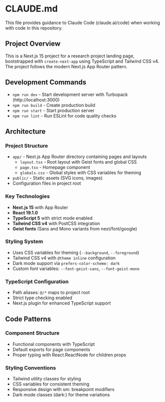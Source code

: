 # CLAUDE.md

This file provides guidance to Claude Code (claude.ai/code) when working with code in this repository.

## Project Overview

This is a Next.js 15 project for a research project landing page, bootstrapped with `create-next-app` using TypeScript and Tailwind CSS v4. The project follows the modern Next.js App Router pattern.

## Development Commands

- `npm run dev` - Start development server with Turbopack (http://localhost:3000)
- `npm run build` - Create production build
- `npm run start` - Start production server
- `npm run lint` - Run ESLint for code quality checks

## Architecture

### Project Structure
- `app/` - Next.js App Router directory containing pages and layouts
  - `layout.tsx` - Root layout with Geist fonts and global CSS
  - `page.tsx` - Homepage component
  - `globals.css` - Global styles with CSS variables for theming
- `public/` - Static assets (SVG icons, images)
- Configuration files in project root

### Key Technologies
- **Next.js 15** with App Router
- **React 19.1.0** 
- **TypeScript 5** with strict mode enabled
- **Tailwind CSS v4** with PostCSS integration
- **Geist fonts** (Sans and Mono variants from next/font/google)

### Styling System
- Uses CSS variables for theming (`--background`, `--foreground`)
- Tailwind CSS v4 with `@theme inline` configuration
- Dark mode support via `prefers-color-scheme: dark`
- Custom font variables: `--font-geist-sans`, `--font-geist-mono`

### TypeScript Configuration
- Path aliases: `@/*` maps to project root
- Strict type checking enabled
- Next.js plugin for enhanced TypeScript support

## Code Patterns

### Component Structure
- Functional components with TypeScript
- Default exports for page components
- Proper typing with React.ReactNode for children props

### Styling Conventions
- Tailwind utility classes for styling
- CSS variables for consistent theming
- Responsive design with sm: breakpoint modifiers
- Dark mode classes (dark:) for theme variations